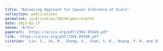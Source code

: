 ```yaml
---
title: "Balancing Approach for Causal Inference at Scale"
collection: publications
permalink: /publication/2023bigmicrosynth
date: 2023-02-17
venue: 'ArXiv'
paperurl: 'https://arxiv.org/pdf/2302.05549.pdf'
link: 'https://arxiv.org/pdf/2302.05549.pdf'
citation: 'Lin, S., Xu, M., Zhang, X., Chao, S.-K., Huang, Y.-K. and Shi, X. (2021). Balancing Approach for Causal Inference at Scale. <em>arxiv 2302.05549</em>.
---
```

